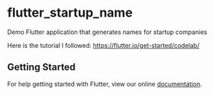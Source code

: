 # flutter_startup_name

Demo Flutter application that generates names for startup companies

Here is the tutorial I followed: https://flutter.io/get-started/codelab/

## Getting Started

For help getting started with Flutter, view our online
[documentation](https://flutter.io/).
